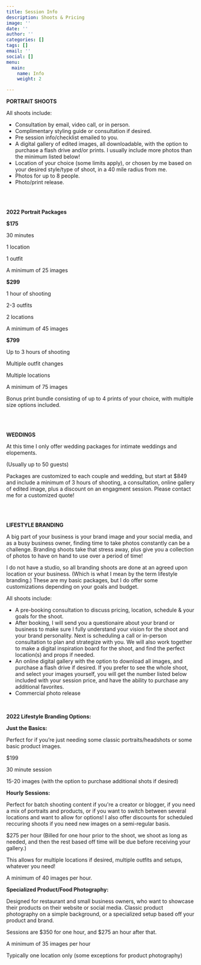 ```yaml
---
title: Session Info
description: Shoots & Pricing
image: ''
date: ''
author: ''
categories: []
tags: []
email: ''
social: []
menu:
  main:
    name: Info
    weight: 2

---
```

**PORTRAIT SHOOTS**

All shoots include:

* Consultation by email, video call, or in person.
* Complimentary styling guide or consultation if desired.
* Pre session info/checklist emailed to you.
* A digital gallery of edited images, all downloadable, with the option to purchase a flash drive and/or prints. I usually include more photos than the minimum listed below!
* Location of your choice (some limits apply), or chosen by me based on your desired style/type of shoot, in a 40 mile radius from me.
* Photos for up to 8 people.
* Photo/print release.

<br>

<br>

**2022 Portrait Packages**

**$175**

30 minutes

1 location

1 outfit

A minimum of 25 images

**$299**

1 hour of shooting

2-3 outfits

2 locations

A minimum of 45 images

**$799**

Up to 3 hours of shooting

Multiple outfit changes

Multiple locations

A minimum of 75 images

Bonus print bundle consisting of up to 4 prints of your choice, with multiple size options included.

<br>

<br>

**WEDDINGS**

At this time I only offer wedding packages for intimate weddings and elopements.

(Usually up to 50 guests)

Packages are customized to each couple and wedding, but start at $849 and include a minimum of 3 hours of shooting, a consultation, online gallery of edited image, plus a discount on an engagment session. Please contact me for a customized quote!

<br>

<br>

**LIFESTYLE BRANDING**

A big part of your business is your brand image and your social media, and as a busy business owner, finding time to take photos constantly can be a challenge. Branding shoots take that stress away, plus give you a collection of photos to have on hand to use over a period of time!

I do not have a studio, so all branding shoots are done at an agreed upon location or your business. (Which is what I mean by the term lifestyle branding.) These are my basic packages, but I do offer some customizations depending on your goals and budget.

All shoots include:

* A pre-booking consultation to discuss pricing, location, schedule & your goals for the shoot.
* After booking, I will send you a questionaire about your brand or business to make sure I fully understand your vision for the shoot and your brand personality. Next is scheduling a call or in-person consultation to plan and strategize with you. We will also work together to make a digital inspiration board for the shoot, and find the perfect location(s) and props if needed.
* An online digital gallery with the option to download all images, and purchase a flash drive if desired.  If you prefer to see the whole shoot, and select your images yourself, you will get the number listed below included with your session price, and have the ability to purchase any additional favorites.
* Commercial photo release

<br>

**2022 Lifestyle Branding Options:**

**Just the Basics:**

Perfect for if you’re just needing some classic portraits/headshots or some basic product images.

$199

30 minute session

15-20 images (with the option to purchase additional shots if desired)

**Hourly Sessions:**

Perfect for batch shooting content if you're a creator or blogger, if you need a mix of portraits and products, or if you want to switch between several locations and want to allow for options! I also offer discounts for scheduled reccuring shoots if you need new images on a semi-regular basis.

$275 per hour (Billed for one hour prior to the shoot, we shoot as long as needed, and then the rest based off time will be due before receiving your gallery.)

This allows for multiple locations if desired, multiple outfits and setups, whatever you need!

A minimum of 40 images per hour.

**Specialized Product/Food Photography:**

Designed for restaurant and small business owners, who want to showcase their products on their website or social media. Classic product photography on a simple background, or a specialized setup based off your product and brand.

Sessions are $350 for one hour, and $275 an hour after that.

A minimum of 35 images per hour

Typically one location only (some exceptions for product photography)